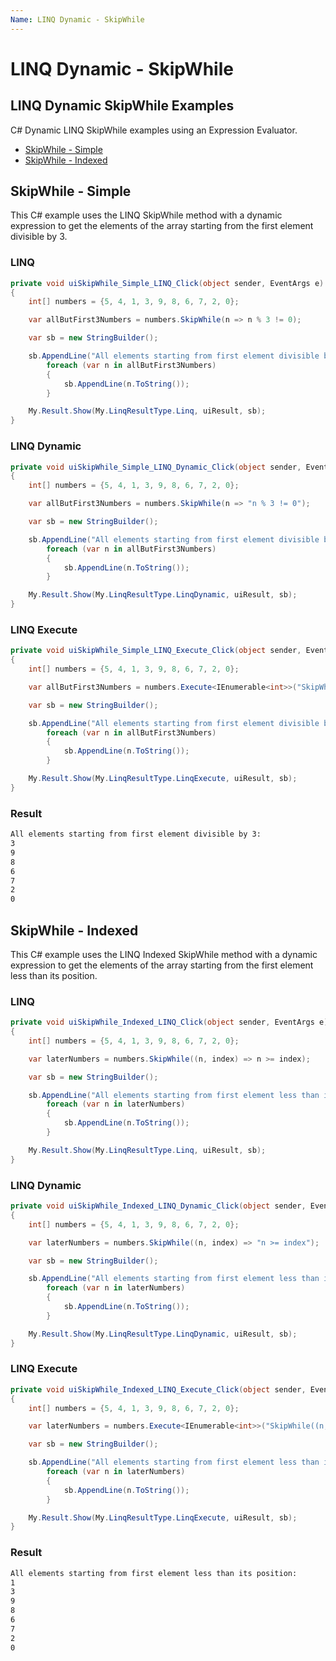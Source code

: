 ```yaml
---
Name: LINQ Dynamic - SkipWhile
---
```


# LINQ Dynamic - SkipWhile

## LINQ Dynamic SkipWhile Examples
C# Dynamic LINQ SkipWhile examples using an Expression Evaluator.

- [SkipWhile - Simple](#skipwhile-simple)
- [SkipWhile - Indexed](#skipwhile-indexed)

## SkipWhile - Simple
This C# example uses the LINQ SkipWhile method with a dynamic expression to get the elements of the array starting from the first element divisible by 3.

### LINQ
```csharp
private void uiSkipWhile_Simple_LINQ_Click(object sender, EventArgs e)
{
	int[] numbers = {5, 4, 1, 3, 9, 8, 6, 7, 2, 0};

	var allButFirst3Numbers = numbers.SkipWhile(n => n % 3 != 0);

	var sb = new StringBuilder();

	sb.AppendLine("All elements starting from first element divisible by 3:");
		foreach (var n in allButFirst3Numbers)
		{
			sb.AppendLine(n.ToString());
		}

	My.Result.Show(My.LinqResultType.Linq, uiResult, sb);
}
```

### LINQ Dynamic
```csharp
private void uiSkipWhile_Simple_LINQ_Dynamic_Click(object sender, EventArgs e)
{
	int[] numbers = {5, 4, 1, 3, 9, 8, 6, 7, 2, 0};

	var allButFirst3Numbers = numbers.SkipWhile(n => "n % 3 != 0");

	var sb = new StringBuilder();

	sb.AppendLine("All elements starting from first element divisible by 3:");
		foreach (var n in allButFirst3Numbers)
		{
			sb.AppendLine(n.ToString());
		}

	My.Result.Show(My.LinqResultType.LinqDynamic, uiResult, sb);
}
```

### LINQ Execute
```csharp
private void uiSkipWhile_Simple_LINQ_Execute_Click(object sender, EventArgs e)
{
	int[] numbers = {5, 4, 1, 3, 9, 8, 6, 7, 2, 0};

	var allButFirst3Numbers = numbers.Execute<IEnumerable<int>>("SkipWhile(n => n % 3 != 0)");

	var sb = new StringBuilder();

	sb.AppendLine("All elements starting from first element divisible by 3:");
		foreach (var n in allButFirst3Numbers)
		{
			sb.AppendLine(n.ToString());
		}

	My.Result.Show(My.LinqResultType.LinqExecute, uiResult, sb);
}
```

### Result
```txt
All elements starting from first element divisible by 3:
3
9
8
6
7
2
0
```

## SkipWhile - Indexed
This C# example uses the LINQ Indexed SkipWhile method with a dynamic expression to get the elements of the array starting from the first element less than its position.

### LINQ
```csharp
private void uiSkipWhile_Indexed_LINQ_Click(object sender, EventArgs e)
{
	int[] numbers = {5, 4, 1, 3, 9, 8, 6, 7, 2, 0};

	var laterNumbers = numbers.SkipWhile((n, index) => n >= index);

	var sb = new StringBuilder();

	sb.AppendLine("All elements starting from first element less than its position:");
		foreach (var n in laterNumbers)
		{
			sb.AppendLine(n.ToString());
		}

	My.Result.Show(My.LinqResultType.Linq, uiResult, sb);
}
```

### LINQ Dynamic
```csharp
private void uiSkipWhile_Indexed_LINQ_Dynamic_Click(object sender, EventArgs e)
{
	int[] numbers = {5, 4, 1, 3, 9, 8, 6, 7, 2, 0};

	var laterNumbers = numbers.SkipWhile((n, index) => "n >= index");

	var sb = new StringBuilder();

	sb.AppendLine("All elements starting from first element less than its position:");
		foreach (var n in laterNumbers)
		{
			sb.AppendLine(n.ToString());
		}

	My.Result.Show(My.LinqResultType.LinqDynamic, uiResult, sb);
}
```

### LINQ Execute
```csharp
private void uiSkipWhile_Indexed_LINQ_Execute_Click(object sender, EventArgs e)
{
	int[] numbers = {5, 4, 1, 3, 9, 8, 6, 7, 2, 0};

	var laterNumbers = numbers.Execute<IEnumerable<int>>("SkipWhile((n, index) => n >= index)");

	var sb = new StringBuilder();

	sb.AppendLine("All elements starting from first element less than its position:");
		foreach (var n in laterNumbers)
		{
			sb.AppendLine(n.ToString());
		}

	My.Result.Show(My.LinqResultType.LinqExecute, uiResult, sb);
}
```

### Result
```txt
All elements starting from first element less than its position:
1
3
9
8
6
7
2
0
```
